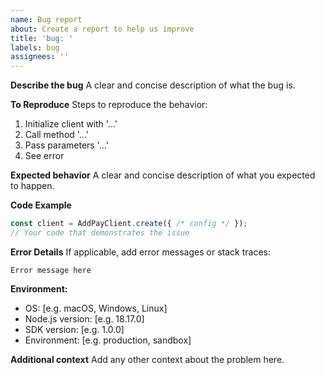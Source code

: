 ```yaml
---
name: Bug report
about: Create a report to help us improve
title: 'bug: '
labels: bug
assignees: ''
---
```


**Describe the bug**
A clear and concise description of what the bug is.

**To Reproduce**
Steps to reproduce the behavior:
1. Initialize client with '...'
2. Call method '...'
3. Pass parameters '...'
4. See error

**Expected behavior**
A clear and concise description of what you expected to happen.

**Code Example**
```typescript
const client = AddPayClient.create({ /* config */ });
// Your code that demonstrates the issue
```

**Error Details**
If applicable, add error messages or stack traces:
```
Error message here
```

**Environment:**
 - OS: [e.g. macOS, Windows, Linux]
 - Node.js version: [e.g. 18.17.0]
 - SDK version: [e.g. 1.0.0]
 - Environment: [e.g. production, sandbox]

**Additional context**
Add any other context about the problem here.